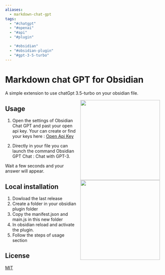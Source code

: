 ```yaml
---
aliases:
  - markdown-chat-gpt
tags:
  - "#chatgpt"
  - "#openai"
  - "#api"
  - "#plugin"

  - "#obsidian"
  - "#obsidian-plugin"
  - "#gpt-3-5-turbo"
---
```


# Markdown chat GPT for Obsidian

A simple extension to use chatGpt 3.5-turbo on your obsidian file.
<p>
  <img align="right" style="width: 27vw" src="https://github.com/Tagada216/obsidian-chat-gpt/blob/main/img/chatgpt_ob.PNG?width=736&height=676">
  <img align="right" style="width: 27vw" src="https://github.com/Tagada216/obsidian-chat-gpt/blob/main/img/chatgpt_obblur.PNG?width=736&height=676">
</p>


## Usage

1. Open the settings of Obsidian Chat GPT and past your open api key.
Your can create or find your keys here : [Open Api Key](https://platform.openai.com/account/api-keys)

2. Directly in your file you can launch the command Obsidian GPT Chat : Chat with GPT-3.

Wait a few seconds and your answer will appear.

## Local installation 

1. Dowload the last release 
2. Create a folder in your obsidian plugin folder 
3. Copy the manifest.json and main.js in this new folder
4. In obsidian reload and activate the plugin.
5. Follow the steps of usage section

## License

[MIT](https://choosealicense.com/licenses/mit/)

